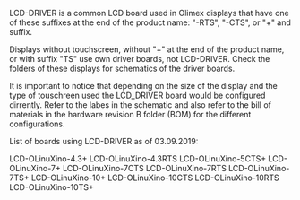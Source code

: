 LCD-DRIVER is a common LCD board used in Olimex displays that have one of these suffixes 
at the end of the product name: "-RTS", "-CTS", or "+" and suffix.

Displays without touchscreen, without "+" at the end of the product name, or with suffix "TS" 
use own driver boards, not LCD-DRIVER. Check the folders of these displays for schematics of 
the driver boards.

It is important to notice that depending on the size of the display and the type of touschreen 
used the LCD_DRIVER board would be configured dirrently. Refer to the labes in the schematic 
and also refer to the bill of materials in the hardware revision B folder (BOM) for the 
different configurations.

List of boards using LCD-DRIVER as of 03.09.2019:

LCD-OLinuXino-4.3+
LCD-OLinuXino-4.3RTS
LCD-OLinuXino-5CTS+
LCD-OLinuXino-7+
LCD-OLinuXino-7CTS
LCD-OLinuXino-7RTS
LCD-OLinuXino-7TS+
LCD-OLinuXino-10+
LCD-OLinuXino-10CTS
LCD-OLinuXino-10RTS
LCD-OLinuXino-10TS+